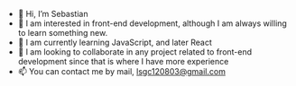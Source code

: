 - 👋 Hi, I’m Sebastian
- 👀 I am interested in front-end development, although I am always willing to learn something new.
- 🌱 I am currently learning JavaScript, and later React
- 💞️ I am looking to collaborate in any project related to front-end development since that is where I have more experience
- 📫 You can contact me by mail, lsgc120803@gmail.com
